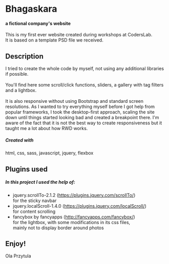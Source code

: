 # Bhagaskara
#### a fictional company's website

This is my first ever website created during workshops at CodersLab.
<br/>It is based on a template PSD file we received.

## Description
I tried to create the whole code by myself, not using any additional libraries if possible.
<br/>
<br/>You'll find here some scroll/click functions, sliders, a gallery with tag filters and a lightbox.
<br/>
<br/>It is also responsive without using Bootstrap and standard screen resolutions. As I wanted to try everything myself before I got help from popular frameworks, I took the desktop-first approach, scaling the site down until things started looking bad and created a breakpoint there. I'm aware of the fact that it is not the best way to create responsiveness but it taught me a lot about how RWD works.
<br/>
##### Created with
html, css, sass, javascript, jquery, flexbox

## Plugins used
##### In this project I used the help of:

- jquery.scrollTo-2.1.2 (https://plugins.jquery.com/scrollTo/)
<br/>for the sticky navbar
- jquery.localScroll-1.4.0 (https://plugins.jquery.com/localScroll/)
<br/>for content scrolling
- fancybox by fancyapps (http://fancyapps.com/fancybox/)
<br/>for the lightbox, with some modifications in its css files,
<br/>mainly not to display border around photos

## Enjoy!
Ola Przytula
